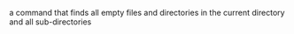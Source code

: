 a command that finds all empty files and directories in the current directory and all sub-directories